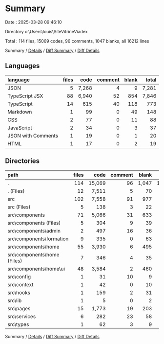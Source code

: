 # Summary

Date : 2025-03-28 09:46:10

Directory c:\\Users\\louis\\SiteVitrineViadex

Total : 114 files,  15069 codes, 96 comments, 1047 blanks, all 16212 lines

Summary / [Details](details.md) / [Diff Summary](diff.md) / [Diff Details](diff-details.md)

## Languages
| language | files | code | comment | blank | total |
| :--- | ---: | ---: | ---: | ---: | ---: |
| JSON | 5 | 7,268 | 4 | 9 | 7,281 |
| TypeScript JSX | 88 | 6,940 | 52 | 854 | 7,846 |
| TypeScript | 14 | 615 | 40 | 118 | 773 |
| Markdown | 1 | 99 | 0 | 49 | 148 |
| CSS | 2 | 77 | 0 | 11 | 88 |
| JavaScript | 2 | 34 | 0 | 3 | 37 |
| JSON with Comments | 1 | 19 | 0 | 1 | 20 |
| HTML | 1 | 17 | 0 | 2 | 19 |

## Directories
| path | files | code | comment | blank | total |
| :--- | ---: | ---: | ---: | ---: | ---: |
| . | 114 | 15,069 | 96 | 1,047 | 16,212 |
| . (Files) | 12 | 7,511 | 5 | 70 | 7,586 |
| src | 102 | 7,558 | 91 | 977 | 8,626 |
| src (Files) | 5 | 138 | 3 | 22 | 163 |
| src\\components | 71 | 5,066 | 31 | 633 | 5,730 |
| src\\components (Files) | 5 | 304 | 9 | 39 | 352 |
| src\\components\\admin | 2 | 497 | 16 | 36 | 549 |
| src\\components\\formation | 9 | 335 | 0 | 63 | 398 |
| src\\components\\home | 55 | 3,930 | 6 | 495 | 4,431 |
| src\\components\\home (Files) | 7 | 346 | 4 | 35 | 385 |
| src\\components\\home\\ui | 48 | 3,584 | 2 | 460 | 4,046 |
| src\\config | 1 | 31 | 10 | 9 | 50 |
| src\\context | 1 | 42 | 0 | 10 | 52 |
| src\\hooks | 1 | 159 | 2 | 31 | 192 |
| src\\lib | 1 | 5 | 0 | 2 | 7 |
| src\\pages | 15 | 1,773 | 19 | 203 | 1,995 |
| src\\services | 6 | 282 | 23 | 58 | 363 |
| src\\types | 1 | 62 | 3 | 9 | 74 |

Summary / [Details](details.md) / [Diff Summary](diff.md) / [Diff Details](diff-details.md)